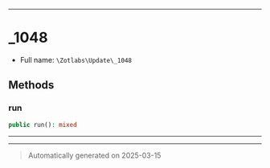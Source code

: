 ***

# _1048





* Full name: `\Zotlabs\Update\_1048`




## Methods


### run



```php
public run(): mixed
```












***


***
> Automatically generated on 2025-03-15
